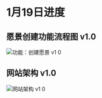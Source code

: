 # 1月19日进度

## 愿景创建功能流程图 v1.0

![功能：创建愿景 v1 0](https://github.com/Huafucius/Chick_Plan/assets/146501764/5c2cba32-e6c2-4c3e-93d9-3ede134952c7)

## 网站架构 v1.0

![网站架构 v1 0](https://github.com/Huafucius/Chick_Plan/assets/146501764/61fec93f-2695-4400-9afd-cd50b9e88e65)
